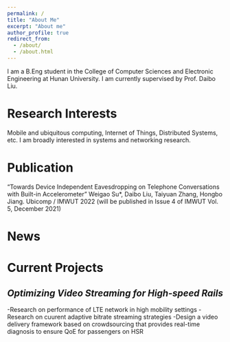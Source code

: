 ```yaml
---
permalink: /
title: "About Me"
excerpt: "About me"
author_profile: true
redirect_from: 
  - /about/
  - /about.html
---
```


I am a B.Eng student in the College of Computer Sciences and Electronic Engineering at Hunan University. I am currently supervised by Prof. Daibo Liu.

Research Interests
======
Mobile and ubiquitous computing, Internet of Things, Distributed Systems, etc. I am broadly interested in systems and networking research.

Publication
======
“Towards Device Independent Eavesdropping on Telephone Conversations with Built-in Accelerometer”
Weigao Su*, Daibo Liu, Taiyuan Zhang, Hongbo Jiang. 
Ubicomp / IMWUT 2022
(will be published in Issue 4 of IMWUT Vol. 5, December 2021)

News
======

Current Projects
======
*Optimizing Video Streaming for High-speed Rails*
------
-Research on performance of LTE network in high mobility settings
-Research on cuurent adaptive bitrate streaming strategies
-Design a video delivery framework based on crowdsourcing that provides real-time diagnosis to ensure QoE for passengers on HSR


